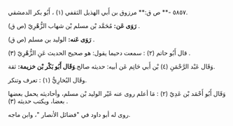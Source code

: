 ٥٨٥٧ -** ص ق:** مرزوق بن أَبي الهذيل الثقفي (١) ، أَبُو بكر الدمشقي.

**رَوَى عَن:** مُحَمَّد بْن مسلم بْن شهاب الزُّهْرِيّ (ص ق) .

**رَوَى عَنه:** الوليد بن مسلم (ص ق) .

قال أَبُو حاتم (٢) : سمعت دحيما يقول: هو صحيح الحديث عَنِ الزُّهْرِيّ (٣) .

وَقَال عَبْد الرَّحْمَنِ (٤) بْن أَبي حَاتِم عَن أبيه: حديثه صالح.**وَقَال أَبُو بَكْر بْن خزيمة:** ثقة.

وقَال البُخارِيُّ (١) : تعرف وتنكر.

وَقَال أَبُو أَحْمَد بْن عَدِيّ (٢) : مَا أعلم روى عنه غَيْر الوليد بْن مسلم، وأحاديثه يحمل بعضها بعضا، ويكتب حديثه (٣) .

روى له أبو داود في "فضائل الأنصار "، وابن ماجه.